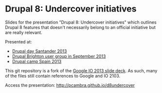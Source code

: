<h1>Drupal 8: Undercover initiatives</h1>

Slides for the presentation "Drupal 8: Undercover initiatives" which outlines Drupal 8 features that doesn't necessarily belong to an official initiative but are really relevant.

Presented at:
* [Drupal day Santander 2013](http://2013.drupalday.es)
* [Drupal Brighton user group in September 2013](https://groups.drupal.org/node/315543)
* [Drupal camp Spain 2013](http://2013.drupalcamp.es/drupal-8-undercover-initiatives)

This git repository is a fork of the [Google IO 2013 slide deck](https://code.google.com/p/io-2013-slides). 
As such, many of the files still contain references to Google and IO 2103.

Access the presentation: http://pcambra.github.io/d8undercover
